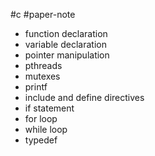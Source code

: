 #c #paper-note
- function declaration
- variable declaration
- pointer manipulation
- pthreads
- mutexes
- printf
- include and define directives
- if statement
- for loop
- while loop
- typedef